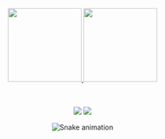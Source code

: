 <div>
 <!-- <b>Renomário cosme<b/> -->
 <!-- <h1 align=""><i>Renomário cosme</i></a></h1> -->
  <p align="center"> 
  
    
  </a><br>
  <p align="center"></h2>
</div>


<!-- <h1 align="center"> 
  
</h1>

<p align="center"><i>""</i></p> -->

<div align="center">
  <a href="https://github.com/Renomariocosme">
    <img height="150em" src="https://github-readme-stats.vercel.app/api?username=Renomariocosme&count_private=true&include_all_commits=true&show_icons=true&theme=dracula&hide_border=false&show_owner=true"/>
    <img height="150em" src="https://github-readme-stats.vercel.app/api/top-langs/?username=Renomariocosme&theme=dracula&hide_border=false&&layout=compact"/>
  </a>
</div>

<div align="center" valign="top"><br>
 
  
  
</div><br>

<div align="center">
  
  <a href="https://www.linkedin.com/in/renomariocosme/" target="_blank"><img src="https://img.shields.io/badge/-LinkedIn-%230077B5?style=for-the-badge&logo=linkedin&logoColor=white" target="_blank"></a> 
  <a href="mailto:renomario.cosme@gmail.com"><img src="https://img.shields.io/badge/-Gmail-%23333?style=for-the-badge&logo=gmail&logoColor=white" target="_blank"></a>
</div>

<div align="center">
  
  ![Snake animation](https://github.com/danielbped/danielbped/blob/output/github-contribution-grid-snake.svg)
  
</div>

<div align="center">
  <p></p>
  <p></a></p>
</div>
